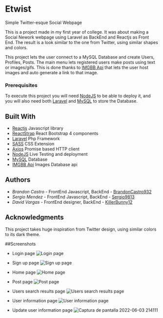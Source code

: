# Etwist
 Simple Twitter-esque Social Webpage
 
 This is a project made in my first year of college. It was about making a Social Nework webpage using Laravel as BackEnd and Reactjs as Front End.
 The result is a look similar to the one from Twitter, using similar shapes and colors.
 
 This project lets the user connect to a MySQL Database and create Users, Profiles, Posts.
 The main menu lets registered users make posts using text or images/gifs. This is done thanks to [IMGBB Api](https://api.imgbb.com/) that lets the user host images and auto generate a link to that image.
 
 ### Prerequisites
 
 To execute this project you will need [NodeJS](https://nodejs.org/) to be able to deploy it, and you will also need both [Laravel](https://laravel.com/) and [MySQL](https://www.mysql.com/) to store the Database.
 
 ## Built With
 
 * [Reactjs](https://es.reactjs.org/) Javascript library
 * [ReactStrap](https://reactstrap.github.io/) React Bootstrap 4 components
 * [Laravel](https://laravel.com/) Php Framework
 * [SASS](https://laravel.com/) CSS Extension
 * [Axios](https://github.com/axios/axios) Promise based HTTP client
 * [NodeJS](https://nodejs.org/) Live Testing and deployment
 * [MySQL](https://www.mysql.com/) Database
 * [IMGBB Api](https://api.imgbb.com/) Images Database api
## Authors

* *Brandon Castro* - FrontEnd Javascript, BackEnd - [BrandonCastro932](https://github.com/BrandonCastro932)
* *Sergio Mendez* - FrontEnd Javascript, BackEnd - [Sergio9813](https://github.com/sergio9813)
* *David Vargas* - FrontEnd designer, BackEnd - [KillerBunny12](https://github.com/KillerBunny12)

## Acknowledgments

This project takes huge inspiration from Twitter design, using similar colors to its dark theme.

##Screenshots

* Login page
 ![Login page](https://user-images.githubusercontent.com/68369543/171981569-d999caa8-1c1e-428e-9fb3-b32919a69c1f.png)

* Sign up page
 ![Sign up page](https://user-images.githubusercontent.com/68369543/171981579-b5baefc8-6b83-40c1-9f1f-bda63f66551f.png)

* Home page
 ![Home page](https://user-images.githubusercontent.com/68369543/171981620-f7499fdf-7a5d-4848-a250-8625c7d9e266.png)

* Post page 
 ![Post page](https://user-images.githubusercontent.com/68369543/171981700-09757a21-abc4-4656-9741-c2638d0149f0.png)

* Users search results page
 ![Users search results page](https://user-images.githubusercontent.com/68369543/171981754-610d4709-382e-45b1-80c8-5c8cff728f2d.png)

* User information page
 ![User information page](https://user-images.githubusercontent.com/68369543/171981771-647e6a55-1399-42d5-b02d-0d05551d55f7.png) 

* Update user information page
 ![Captura de pantalla 2022-06-03 214111](https://user-images.githubusercontent.com/68369543/171981875-d267fc0d-7699-4f11-99f4-ebf515d0d05b.png)

